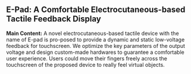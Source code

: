 ## E-Pad: A Comfortable Electrocutaneous-based Tactile Feedback Display ##

**Main Content:** A novel electrocutaneous-based tactile device with the name of E-pad is pro-posed to provide a dynamic and static low-voltage feedback for touchscreen. We optimize the key parameters of the output voltage and design custom-made hardwares to guarantee a comfortable user experience. Users could move their fingers freely across the touchscreen of the proposed device to really feel virtual objects.






